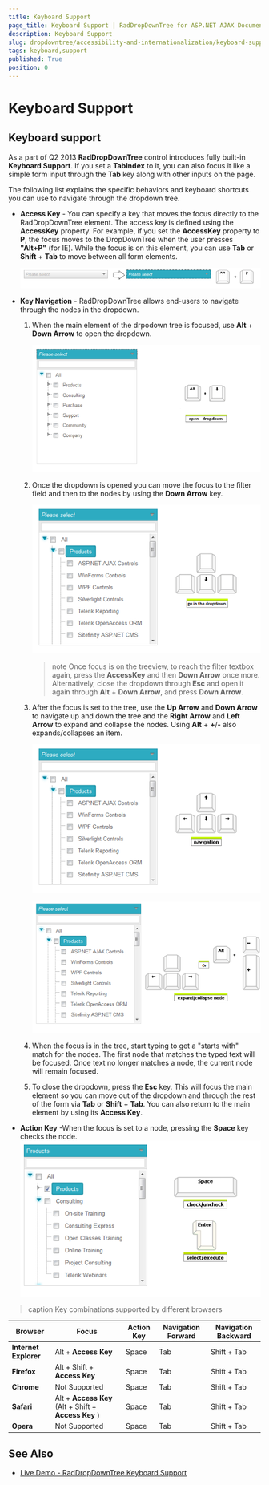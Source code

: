 ```yaml
---
title: Keyboard Support
page_title: Keyboard Support | RadDropDownTree for ASP.NET AJAX Documentation
description: Keyboard Support
slug: dropdowntree/accessibility-and-internationalization/keyboard-support
tags: keyboard,support
published: True
position: 0
---
```


# Keyboard Support



## Keyboard support

As a part of Q2 2013 **RadDropDownTree** control introduces fully built-in **Keyboard Support**. If you set a **TabIndex** to it, you can also focus it like a simple form input through the **Tab** key along with other inputs on the page.

The following list explains the specific behaviors and keyboard shortcuts you can use to navigate through the dropdown tree.

* **Access Key** - You can specify a key that moves the focus directly to the RadDropDownTree element. The access key is defined using the **AccessKey** property. For example, if you set the **AccessKey** property to **P**, the focus moves to the DropDownTree when the user presses **"Alt+P"** (for IE). While the focus is on this element, you can use **Tab** or **Shift** + **Tab** to move between all form elements.

    ![dropdowntree-keyboardnavigation](images/dropdowntree-keyboardnavigation.png)

* **Key Navigation** - RadDropDownTree allows end-users to navigate through the nodes in the dropdown.
    
    1. When the main element of the drpodown tree is focused, use **Alt** + **Down Arrow** to open the dropdown.
    
        ![dropdowntree-expandcollapsedropdown](images/dropdowntree-expandcollapsedropdown.png)
    
    1. Once the dropdown is opened you can move the focus to the filter field and then to the nodes by using the **Down Arrow** key.
    
        ![dropdowntree-forwardnavigation](images/dropdowntree-gotodropdown.png)
        
        >note Once focus is on the treeview, to reach the filter textbox again, press the **AccessKey** and then **Down Arrow** once more. Alternatively, close the dropdown through **Esc** and open it again through **Alt** + **Down Arrow**, and press **Down Arrow**.
    
    1. After the focus is set to the tree, use the **Up Arrow** and **Down Arrow** to navigate up and down the tree and the **Right Arrow** and **Left Arrow** to expand and collapse the nodes. Using **Alt** + **+**/**-** also expands/collapses an item.
    
        ![dropdowntree-navigationupdown](images/dropdowntree-navigationupdown.png)
        
        ![dropdowntree-expandcollapsenode](images/dropdowntree-expandcollapsenode.png)
        
    1. When the focus is in the tree, start typing to get a "starts with" match for the nodes. The first node that matches the typed text will be focused. Once text no longer matches a node, the current node will remain focused.
    
    1. To close the dropdown,  press the **Esc** key. This will focus the main element so you can move out of the dropdown and through the rest of the form via **Tab** or **Shift** + **Tab**. You can also return to the main element by using its **Access Key**.

* **Action Key** -When the focus is set to a node, pressing the **Space** key checks the node.![dropdowntree-ckecknodes](images/dropdowntree-ckecknodes.png)


>caption  Key combinations supported by different browsers 

| Browser | Focus | Action Key | Navigation Forward | Navigation Backward |
| ------ | ------ | ------ | ------ | ------ |
| **Internet Explorer** |Alt + **Access Key** |Space|Tab|Shift + Tab|
| **Firefox** |Alt + Shift + **Access Key** |Space|Tab|Shift + Tab|
| **Chrome** |Not Supported|Space|Tab|Shift + Tab|
| **Safari** |Alt + **Access Key** (Alt + Shift + **Access Key** )|Space|Tab|Shift + Tab|
| **Opera** |Not Supported|Space|Tab|Shift + Tab|

## See Also

* [Live Demo - RadDropDownTree Keyboard Support](https://demos.telerik.com/aspnet-ajax/dropdowntree/examples/functionality/keyboard-support/defaultcs.aspx)

